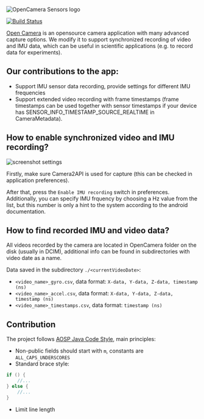 ![OpenCamera Sensors logo](https://imgur.com/NnS1NW5.png)

[![Build Status](https://travis-ci.org/MobileRoboticsSkoltech/OpenCamera-Sensors.svg?branch=master)](https://travis-ci.org/MobileRoboticsSkoltech/OpenCamera-Sensors)


[Open Camera](https://opencamera.org.uk/) is an opensource camera application with many advanced capture options. We modify it to support synchronized recording of video and IMU data, which can be useful in scientific applications (e.g. to record data for experiments).

## Our contributions to the app:

- Support IMU sensor data recording, provide settings for different IMU frequencies
- Support extended video recording with frame timestamps (frame timestamps can be used together with sensor timestamps if your device has SENSOR_INFO_TIMESTAMP_SOURCE_REALTIME in CameraMetadata).

## How to enable synchronized video and IMU recording?

![screenshot settings](https://imgur.com/BytzCvA.png)

Firstly, make sure Camera2API is used for capture (this can be checked in application preferences).

After that, press the ```Enable IMU recording``` switch in preferences. Additionally, you can specify IMU frquency by choosing a Hz value from the list, but this number is only a hint to the system according to the android documentation.

## How to find recorded IMU and video data?

All videos recorded by the camera are located in OpenCamera folder on the disk (usually in DCIM), additional info can be found in subdirectories with video date as a name. 

Data saved in the subdirectory ```./<currentVideoDate>```:

- ```<video_name>_gyro.csv```, data format: ```X-data, Y-data, Z-data, timestamp (ns)```
- ```<video_name>_accel.csv```, data format: ```X-data, Y-data, Z-data, timestamp (ns)```
- ```<video_name>_timestamps.csv```, data format: ```timestamp (ns)```

## Contribution

The project follows [AOSP Java Code Style](https://source.android.com/setup/contribute/code-style), main principles:

- Non-public fields should start with ```m```, constants are ```ALL_CAPS_UNDERSCORES``` 
- Standard brace style:
```java
if () {
    //...
} else {
    //...
}
```
- Limit line length

